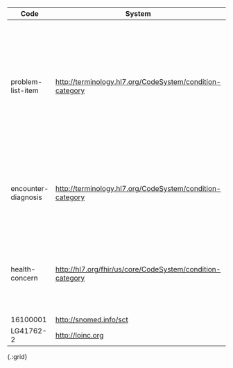 Code|System|Display|Definition
---|---|---|---
problem-list-item|http://terminology.hl7.org/CodeSystem/condition-category|Problem List Item|An item on a problem list that can be managed over time and can be expressed by a practitioner (e.g. physician, nurse), patient, or related person.
encounter-diagnosis|http://terminology.hl7.org/CodeSystem/condition-category|Encounter Diagnosis|A point in time diagnosis (e.g. from a physician or nurse) in context of an encounter.
health-concern|http://hl7.org/fhir/us/core/CodeSystem/condition-category|Health Concern|Additional health concerns from other stakeholders which are outside the provider’s problem list.
16100001|http://snomed.info/sct|Death diagnosis|-
LG41762-2|http://loinc.org|SocialDeterminantsOfHealth|-
{.:grid}

